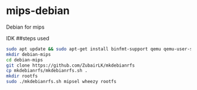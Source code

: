 # mips-debian
Debian for mips

IDK
##steps used

```sh
sudo apt update && sudo apt-get install binfmt-support qemu qemu-user-static debootstrap bzip2
mkdir debian-mips
cd debian-mips
git clone https://github.com/ZubairLK/mkdebianrfs
cp mkdebianrfs/mkdebianrfs.sh .
mkdir rootfs
sudo ./mkdebianrfs.sh mipsel wheezy rootfs


```


